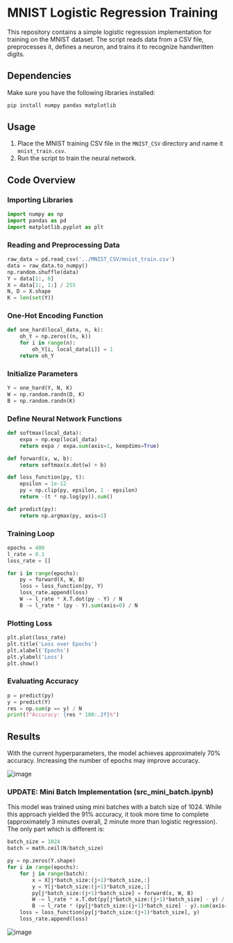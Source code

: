 # MNIST Logistic Regression Training

This repository contains a simple logistic regression implementation for training on the MNIST dataset. The script reads data from a CSV file, preprocesses it, defines a neuron, and trains it to recognize handwritten digits.

## Dependencies

Make sure you have the following libraries installed:

```bash
pip install numpy pandas matplotlib
```

## Usage

1. Place the MNIST training CSV file in the `MNIST_CSV` directory and name it `mnist_train.csv`.
2. Run the script to train the neural network.

## Code Overview

### Importing Libraries

```python
import numpy as np
import pandas as pd
import matplotlib.pyplot as plt
```

### Reading and Preprocessing Data

```python
raw_data = pd.read_csv('../MNIST_CSV/mnist_train.csv')
data = raw_data.to_numpy()
np.random.shuffle(data)
Y = data[1:, 0]
X = data[1:, 1:] / 255
N, D = X.shape
K = len(set(Y))
```

### One-Hot Encoding Function

```python
def one_hard(local_data, n, k):
    oh_Y = np.zeros((n, k))
    for i in range(n):
        oh_Y[i, local_data[i]] = 1
    return oh_Y
```

### Initialize Parameters

```python
Y = one_hard(Y, N, K)
W = np.random.randn(D, K)
B = np.random.randn(K)
```

### Define Neural Network Functions

```python
def softmax(local_data):
    expa = np.exp(local_data)
    return expa / expa.sum(axis=1, keepdims=True)

def forward(x, w, b):
    return softmax(x.dot(w) + b)

def loss_function(py, t):
    epsilon = 1e-12
    py = np.clip(py, epsilon, 1 - epsilon)
    return -(t * np.log(py)).sum()

def predict(py):
    return np.argmax(py, axis=1)
```

### Training Loop

```python
epochs = 400
l_rate = 0.1
loss_rate = []

for i in range(epochs):
    py = forward(X, W, B)
    loss = loss_function(py, Y)
    loss_rate.append(loss)
    W -= l_rate * X.T.dot(py - Y) / N
    B -= l_rate * (py - Y).sum(axis=0) / N
```

### Plotting Loss

```python
plt.plot(loss_rate)
plt.title('Loss over Epochs')
plt.xlabel('Epochs')
plt.ylabel('Loss')
plt.show()
```

### Evaluating Accuracy

```python
p = predict(py)
y = predict(Y)
res = np.sum(p == y) / N
print(f"Accuracy: {res * 100:.2f}%")
```

## Results

With the current hyperparameters, the model achieves approximately 70% accuracy. Increasing the number of epochs may improve accuracy.

![image](https://github.com/user-attachments/assets/5de7a6b1-6173-48b3-9d07-35c484bbbf95)


### UPDATE: Mini Batch Implementation (src_mini_batch.ipynb)

This model was trained using mini batches with a batch size of 1024. While this approach yielded the 91% accuracy, it took more time to complete (approximately 3 minutes overall, 2 minute more than logistic regression).
The only part which is different is:

```python
batch_size = 1024
batch = math.ceil(N/batch_size)

py = np.zeros(Y.shape)
for i in range(epochs):
    for j in range(batch):
        x = X[j*batch_size:(j+1)*batch_size,:]
        y = Y[j*batch_size:(j+1)*batch_size,:]
        py[j*batch_size:(j+1)*batch_size] = forward(x, W, B)
        W -= l_rate * x.T.dot(py[j*batch_size:(j+1)*batch_size] - y) / len(x)
        B -= l_rate * (py[j*batch_size:(j+1)*batch_size] - y).sum(axis=0) / len(x)
    loss = loss_function(py[j*batch_size:(j+1)*batch_size], y)
    loss_rate.append(loss)
```

![image](https://github.com/user-attachments/assets/1875dd7a-6cc3-4bff-9d1c-12052491739d)


